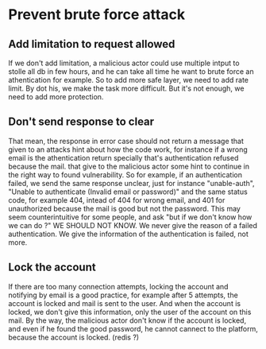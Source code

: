 # Prevent brute force attack

## Add limitation to request allowed

If we don't add limitation, a malicious actor could use multiple intput to stolle all db in few hours, and he can take all time he want to brute force an athentication for example.
So to add more safe layer, we need to add rate limit. By dot his, we make the task more difficult. But it's not enough, we need to add more protection.

## Don't send response to clear

That mean, the response in error case should not return a message that given to an attacks hint about how the code work, for instance if a wrong email is the athentication return specially that's authentication refused because the mail. that give to the malicious actor some hint to continue in the right way to found vulnerability.
So for example, if an authentication failed, we send the same response unclear, just for instance "unable-auth", "Unable to authenticate (Invalid email or password)" and the same status code, for example 404, intead of 404 for wrong email, and 401 for unauthorized because the mail is good but not the password.
This may seem counterintuitive for some people, and ask "but if we don't know how we can do ?" WE SHOULD NOT KNOW. We never give the reason of a failed authentication. We give the information of the authentication is failed, not more.

## Lock the account

If there are too many connection attempts, locking the account and notifying by email is a good practice, for example after 5 attempts, the account is locked and mail is sent to the user. And when the account is locked, we don't give this information, only the user of the account on this mail.
By the way, the malicious actor don't know if the account is locked, and even if he found the good password, he cannot cannect to the platform, because the account is locked. (redis ?)
